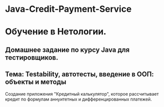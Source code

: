 # Java-Credit-Payment-Service

# Обучение в Нетологии.

## Домашнее задание по курсу Java для тестировщиков.

## Тема: Testability, автотесты, введение в ООП: объекты и методы

Создание приложения "Кредитный калькулятор", которое рассчитывает кредит по формулам аннуитетных и дифференцированных платежей.
